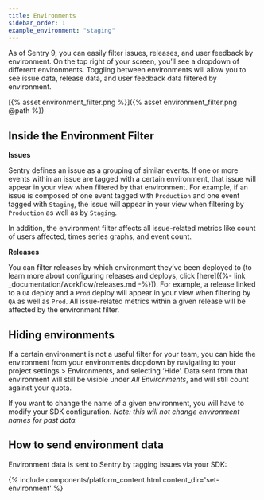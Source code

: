 ```yaml
---
title: Environments
sidebar_order: 1
example_environment: "staging"
---
```


As of Sentry 9, you can easily filter issues, releases, and user feedback by environment. On the top right of your screen, you’ll see a dropdown of different environments. Toggling between environments will allow you to see issue data, release data, and user feedback data filtered by environment.

[{% asset environment_filter.png %}]({% asset environment_filter.png @path %})

## Inside the Environment Filter

**Issues**

Sentry defines an issue as a grouping of similar events. If one or more events within an issue are tagged with a certain environment, that issue will appear in your view when filtered by that environment. For example, if an issue is composed of one event tagged with `Production` and one event tagged with `Staging`, the issue will appear in your view when filtering by `Production` as well as by `Staging`.

In addition, the environment filter affects all issue-related metrics like count of users affected, times series graphs, and event count.

**Releases**

You can filter releases by which environment they’ve been deployed to (to learn more about configuring releases and deploys, click [here]({%- link _documentation/workflow/releases.md -%})). For example, a release linked to a `QA` deploy and a `Prod` deploy will appear in your view when filtering by `QA` as well as `Prod`. All issue-related metrics within a given release will be affected by the environment filter.

## Hiding environments

If a certain environment is not a useful filter for your team, you can hide the environment from your environments dropdown by navigating to your project settings > Environments, and selecting ‘Hide’. Data sent from that environment will still be visible under _All Environments_, and will still count against your quota.

If you want to change the name of a given environment, you will have to modify your SDK configuration. _Note: this will not change environment names for past data._

## How to send environment data

Environment data is sent to Sentry by tagging issues via your SDK:

{% include components/platform_content.html content_dir='set-environment' %}
